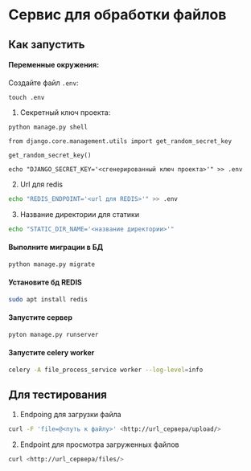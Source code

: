 # Сервис для обработки файлов 


## Как запустить 


#### Переменные окружения:

Создайте файл `.env`:

```
touch .env
```

1. Секретный ключ проекта: 

```
python manage.py shell
```

```
from django.core.management.utils import get_random_secret_key  

get_random_secret_key()
```

```
echo "DJANGO_SECRET_KEY='<сгенерированный ключ проекта>'" >> .env
```

2. Url для redis  

```sh
echo "REDIS_ENDPOINT='<url для REDIS>'" >> .env
```

3. Название директории для статики

```sh
echo "STATIC_DIR_NAME='<название директории>'"
```

#### Выполните миграции в БД

```sh
python manage.py migrate
```

#### Установите бд REDIS

```sh
sudo apt install redis
```

#### Запустите сервер

```sh
pyton manage.py runserver
```


#### Запустите celery worker

```sh
celery -A file_process_service worker --log-level=info
```


## Для тестирования

1. Endpoing для загрузки файла

```sh
curl -F 'file=@<путь к файлу>' <http://url_сервера/upload/>
```

2. Endpoint для просмотра загруженных файлов

```sh
curl <http://url_сервера/files/>
```



